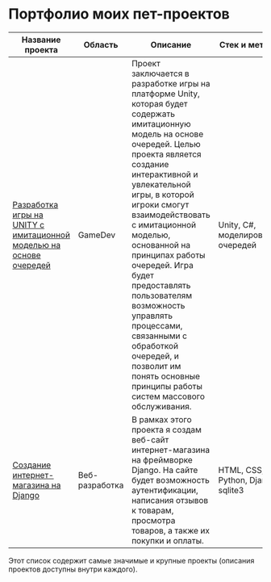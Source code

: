 # Портфолио моих пет-проектов

  
| Название проекта | Область | Описание | Стек и методы | Сроки | Статус |
| --- | --- | --- | --- | --- | --- |
| [Разработка игры на UNITY с имитационной моделью на основе очередей](https://github.com/bulka-tureckaya/UnityQueueSimulationGame) | GameDev | Проект заключается в разработке игры на платформе Unity, которая будет содержать имитационную модель на основе очередей. Целью проекта является создание интерактивной и увлекательной игры, в которой игроки смогут взаимодействовать с имитационной моделью, основанной на принципах работы очередей. Игра будет предоставлять пользователям возможность управлять процессами, связанными с обработкой очередей, и позволит им понять основные принципы работы систем массового обслуживания. | Unity, C#, моделирование очередей | - | В разработке |
| [Создание интернет-магазина на Django](https://github.com/bulka-tureckaya/SigmaShop) | Веб-разработка | В рамках этого проекта я создам веб-сайт интернет-магазина на фреймворке Django. На сайте будет возможность аутентификации, написания отзывов к товарам, просмотра товаров, а также их покупки и оплаты. | HTML, CSS, Python, Django, sqlite3  | - | Завершено |


Этот список содержит самые значимые и крупные проекты (описания проектов доступны внутри каждого).
